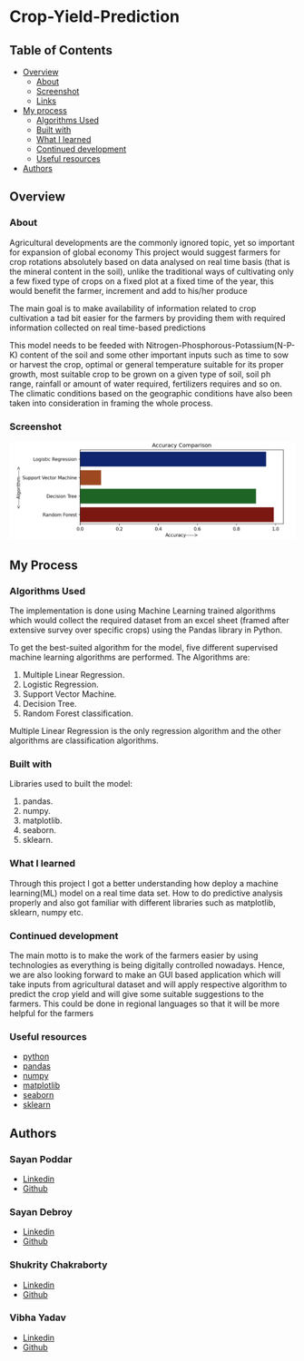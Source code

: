 # Crop-Yield-Prediction 

## Table of Contents

- [Overview](#overview)
  - [About](#about)
  - [Screenshot](#screenshot)
  - [Links](#links)
- [My process](#my-process)
  - [Algorithms Used](#algorithms-used)
  - [Built with](#built-with)
  - [What I learned](#what-i-learned)
  - [Continued development](#continued-development)
  - [Useful resources](#useful-resources)
- [Authors](#authors)


## Overview


### About
Agricultural developments are the commonly ignored topic, yet so important for expansion of global economy
This project would suggest farmers for crop rotations absolutely based on data analysed on real time basis (that is the mineral content in the soil), unlike the traditional ways of cultivating only a few fixed type of crops on a fixed plot at a fixed time of the year, this would benefit the farmer, increment and add to his/her produce

The main goal is to make availability of information related to crop cultivation a tad bit easier for the farmers by providing them with required information collected on real time-based predictions 

This model needs to be feeded with Nitrogen-Phosphorous-Potassium(N-P-K) content of the soil and some other important inputs such as time to sow or harvest the crop, optimal or general temperature suitable for its proper growth, most suitable crop to be grown on a given type of soil, soil ph range, rainfall or amount of water required, fertilizers requires and so on.
The climatic conditions based on the geographic conditions have also been taken into consideration in framing the whole process.

### Screenshot

![](./Images/Screenshot-Output.png)

## My Process

### Algorithms Used
The implementation is done using Machine Learning trained algorithms which would collect the required dataset from an excel sheet (framed after extensive survey over specific crops) using the Pandas library in Python. 

To get the best-suited algorithm for the model, five different supervised machine learning algorithms are performed. The Algorithms are:
1. Multiple Linear Regression.
2. Logistic Regression.
3. Support Vector Machine.
4. Decision Tree.
5. Random Forest classification.

Multiple Linear Regression is the only regression algorithm and the other algorithms are classification algorithms.

### Built with

Libraries used to built the model:

1. pandas.
2. numpy.
3. matplotlib.
4. seaborn.
5. sklearn.

### What I learned

Through this project I got a better understanding how deploy a machine learning(ML) model on a real time data set. How to do predictive analysis properly and also got familiar with different libraries such as matplotlib, sklearn, numpy etc.


### Continued development

The main motto is to make the work of the farmers easier by using technologies as everything is being digitally controlled nowadays. Hence, we are also looking forward to make an GUI based application which will take inputs from agricultural dataset and will apply respective algorithm to predict the crop yield and will give some suitable suggestions to the farmers. This could be done in regional languages so that it will be more helpful for the farmers

### Useful resources

- [python](https://docs.python.org/3/)
- [pandas](https://pandas.pydata.org/docs/)
- [numpy](https://numpy.org/doc/)
- [matplotlib](https://matplotlib.org/stable/)
- [seaborn](https://seaborn.pydata.org/)
- [sklearn](https://scikit-learn.org/stable/)


## Authors

### Sayan Poddar 
- [Linkedin](https://www.linkedin.com/in/sayan-poddar-71777222a/)
- [Github](https://github.com/DecodewithHappy)

### Sayan Debroy
- [Linkedin](https://www.linkedin.com/in/sayan-deb-roy-20a124203/)
- [Github]()

### Shukrity Chakraborty
- [Linkedin](https://www.linkedin.com/in/shukrity-chakraborty-5a6507217/)
- [Github]()

### Vibha Yadav
- [Linkedin]()
- [Github]()
